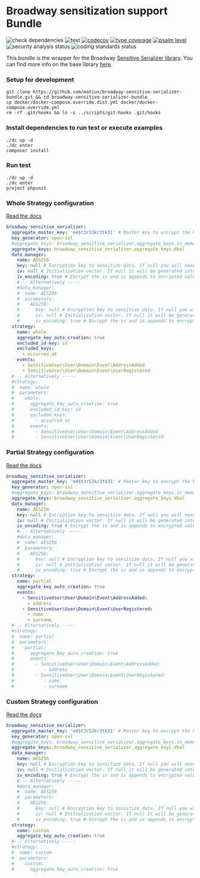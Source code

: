 Broadway sensitization support Bundle
=====

![check dependencies](https://github.com/matiux/broadway-sensitive-serializer-bundle/actions/workflows/check-dependencies.yml/badge.svg)
![test](https://github.com/matiux/broadway-sensitive-serializer-bundle/actions/workflows/tests.yml/badge.svg)
[![codecov](https://codecov.io/gh/matiux/broadway-sensitive-serializer-bundle/branch/master/graph/badge.svg)](https://codecov.io/gh/matiux/broadway-sensitive-serializer-bundle)
[![type coverage](https://shepherd.dev/github/matiux/broadway-sensitive-serializer-bundle/coverage.svg)](https://shepherd.dev/github/matiux/broadway-sensitive-serializer-bundle)
[![psalm level](https://shepherd.dev/github/matiux/broadway-sensitive-serializer-bundle/level.svg)](https://shepherd.dev/github/matiux/broadway-sensitive-serializer-bundle)
![security analysis status](https://github.com/matiux/broadway-sensitive-serializer-bundle/actions/workflows/security-analysis.yml/badge.svg)
![coding standards status](https://github.com/matiux/broadway-sensitive-serializer-bundle/actions/workflows/coding-standards.yml/badge.svg)

This bundle is the wrapper for the Broadway [Sensitive Serializer library](https://github.com/matiux/broadway-sensitive-serializer).
You can find more info on the base library [here](https://github.com/matiux/broadway-sensitive-serializer/wiki).

### Setup for development

```shell
git clone https://github.com/matiux/broadway-sensitive-serializer-bundle.git && cd broadway-sensitive-serializer-bundle
cp docker/docker-compose.override.dist.yml docker/docker-compose.override.yml
rm -rf .git/hooks && ln -s ../scripts/git-hooks .git/hooks
```

### Install dependencies to run test or execute examples
```shell
./dc up -d
./dc enter
composer install
```
### Run test
```shell
./dc up -d
./dc enter
project phpunit
```

### Whole Strategy configuration
[Read the docs](https://github.com/matiux/broadway-sensitive-serializer/wiki/%5BIT%5D-3.Moduli#whole-strategy)
```yaml
broadway_sensitive_serializer:
  aggregate_master_key: 'm4$t3rS3kr3tk31' # Master key to encrypt the keys of aggregates. Get it from an external service or environment variable
  key_generator: open-ssl
  #aggregate_keys: broadway_sensitive_serializer.aggregate_keys.in_memory
  aggregate_keys: broadway_sensitive_serializer.aggregate_keys.dbal
  data_manager:
    name: AES256
    key: null # Encryption key to sensitize data. If null you will need to pass the key at runtime
    iv: null # Initialization vector. If null it will be generated internally and iv_encoding must be set to true
    iv_encoding: true # Encrypt the iv and is appends to encrypted value. It makes sense to set it to true if the iv option is set to null
    #--- Alternatively -----
    #data_manager:
    #  name: AES256
    #  parameters:
    #    AES256:
    #      key: null # Encryption key to sensitize data. If null you will need to pass the key at runtime
    #      iv: null # Initialization vector. If null it will be generated internally and iv_encoding must be set to true
    #      iv_encoding: true # Encrypt the iv and is appends to encrypted value. It makes sense to set it to true if the iv option is set to null
  strategy:
    name: whole
    aggregate_key_auto_creation: true
    excluded_id_key: id
    excluded_keys:
      - occurred_at
    events:
      - SensitiveUser\User\Domain\Event\AddressAdded
      - SensitiveUser\User\Domain\Event\UserRegistered
  #--- Alternatively -----
  #strategy:
  #  name: whole
  #  parameters:
  #    whole:
  #      aggregate_key_auto_creation: true
  #      excluded_id_key: id
  #      excluded_keys:
  #        - occurred_at
  #      events:
  #        - SensitiveUser\User\Domain\Event\AddressAdded
  #        - SensitiveUser\User\Domain\Event\UserRegistered
```

### Partial Strategy configuration
[Read the docs](https://github.com/matiux/broadway-sensitive-serializer/wiki/%5BIT%5D-3.Moduli#partial-strategy)
```yaml
broadway_sensitive_serializer:
  aggregate_master_key: 'm4$t3rS3kr3tk31' # Master key to encrypt the keys of aggregates. Get it from an external service or environment variable
  key_generator: open-ssl
  #aggregate_keys: broadway_sensitive_serializer.aggregate_keys.in_memory
  aggregate_keys: broadway_sensitive_serializer.aggregate_keys.dbal
  data_manager:
    name: AES256
    key: null # Encryption key to sensitize data. If null you will need to pass the key at runtime
    iv: null # Initialization vector. If null it will be generated internally and iv_encoding must be set to true
    iv_encoding: true # Encrypt the iv and is appends to encrypted value. It makes sense to set it to true if the iv option is set to null
    #--- Alternatively -----
    #data_manager:
    #  name: AES256
    #  parameters:
    #    AES256:
    #      key: null # Encryption key to sensitize data. If null you will need to pass the key at runtime
    #      iv: null # Initialization vector. If null it will be generated internally and iv_encoding must be set to true
    #      iv_encoding: true # Encrypt the iv and is appends to encrypted value. It makes sense to set it to true if the iv option is set to null
  strategy:
    name: partial
    aggregate_key_auto_creation: true
    events:
      - SensitiveUser\User\Domain\Event\AddressAdded:
        - address
      - SensitiveUser\User\Domain\Event\UserRegistered:
        - name
        - surname
  #--- Alternatively -----
  #strategy:
  #  name: partial
  #  parameters:
  #    partial:
  #      aggregate_key_auto_creation: true
  #      events:
  #        - SensitiveUser\User\Domain\Event\AddressAdded:
  #           - address
  #        - SensitiveUser\User\Domain\Event\UserRegistered:
  #           - name
  #           - surname
```

### Custom Strategy configuration
[Read the docs](https://github.com/matiux/broadway-sensitive-serializer/wiki/%5BIT%5D-3.Moduli#custom-strategy)
```yaml
broadway_sensitive_serializer:
  aggregate_master_key: 'm4$t3rS3kr3tk31' # Master key to encrypt the keys of aggregates. Get it from an external service or environment variable
  key_generator: open-ssl
  #aggregate_keys: broadway_sensitive_serializer.aggregate_keys.in_memory
  aggregate_keys: broadway_sensitive_serializer.aggregate_keys.dbal
  data_manager:
    name: AES256
    key: null # Encryption key to sensitize data. If null you will need to pass the key at runtime
    iv: null # Initialization vector. If null it will be generated internally and iv_encoding must be set to true
    iv_encoding: true # Encrypt the iv and is appends to encrypted value. It makes sense to set it to true if the iv option is set to null
    #--- Alternatively -----
    #data_manager:
    #  name: AES256
    #  parameters:
    #    AES256:
    #      key: null # Encryption key to sensitize data. If null you will need to pass the key at runtime
    #      iv: null # Initialization vector. If null it will be generated internally and iv_encoding must be set to true
    #      iv_encoding: true # Encrypt the iv and is appends to encrypted value. It makes sense to set it to true if the iv option is set to null
  strategy:
    name: custom
    aggregate_key_auto_creation: true
  #--- Alternatively -----
  #strategy:
  #  name: custom
  #  parameters:
  #    custom:
  #      aggregate_key_auto_creation: true
```